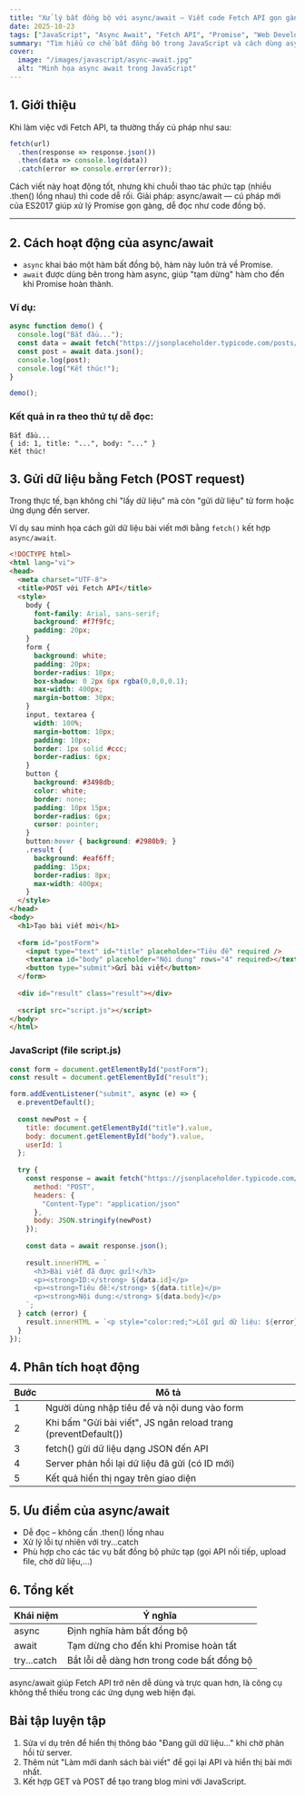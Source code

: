 ```yaml
---
title: "Xử lý bất đồng bộ với async/await – Viết code Fetch API gọn gàng hơn"
date: 2025-10-23
tags: ["JavaScript", "Async Await", "Fetch API", "Promise", "Web Development"]
summary: "Tìm hiểu cơ chế bất đồng bộ trong JavaScript và cách dùng async/await để viết code Fetch API dễ hiểu, sạch sẽ và hiệu quả hơn."
cover:
  image: "/images/javascript/async-await.jpg"
  alt: "Minh họa async await trong JavaScript"
---
```


## 1. Giới thiệu

Khi làm việc với Fetch API, ta thường thấy cú pháp như sau:

```javascript
fetch(url)
  .then(response => response.json())
  .then(data => console.log(data))
  .catch(error => console.error(error));
```
Cách viết này hoạt động tốt, nhưng khi chuỗi thao tác phức tạp (nhiều .then() lồng nhau) thì code dễ rối.
Giải pháp: async/await — cú pháp mới của ES2017 giúp xử lý Promise gọn gàng, dễ đọc như code đồng bộ.

---
## 2. Cách hoạt động của async/await

- `async` khai báo một hàm bất đồng bộ, hàm này luôn trả về Promise.
- `await` được dùng bên trong hàm async, giúp "tạm dừng" hàm cho đến khi Promise hoàn thành.

### Ví dụ:

```javascript
async function demo() {
  console.log("Bắt đầu...");
  const data = await fetch("https://jsonplaceholder.typicode.com/posts/1");
  const post = await data.json();
  console.log(post);
  console.log("Kết thúc!");
}

demo();
```

### Kết quả in ra theo thứ tự dễ đọc:

```
Bắt đầu...
{ id: 1, title: "...", body: "..." }
Kết thúc!
```

## 3. Gửi dữ liệu bằng Fetch (POST request)

Trong thực tế, bạn không chỉ "lấy dữ liệu" mà còn "gửi dữ liệu" từ form hoặc ứng dụng đến server.

Ví dụ sau minh họa cách gửi dữ liệu bài viết mới bằng `fetch()` kết hợp `async/await`.


```html
<!DOCTYPE html>
<html lang="vi">
<head>
  <meta charset="UTF-8">
  <title>POST với Fetch API</title>
  <style>
    body {
      font-family: Arial, sans-serif;
      background: #f7f9fc;
      padding: 20px;
    }
    form {
      background: white;
      padding: 20px;
      border-radius: 10px;
      box-shadow: 0 2px 6px rgba(0,0,0,0.1);
      max-width: 400px;
      margin-bottom: 30px;
    }
    input, textarea {
      width: 100%;
      margin-bottom: 10px;
      padding: 10px;
      border: 1px solid #ccc;
      border-radius: 6px;
    }
    button {
      background: #3498db;
      color: white;
      border: none;
      padding: 10px 15px;
      border-radius: 6px;
      cursor: pointer;
    }
    button:hover { background: #2980b9; }
    .result {
      background: #eaf6ff;
      padding: 15px;
      border-radius: 8px;
      max-width: 400px;
    }
  </style>
</head>
<body>
  <h1>Tạo bài viết mới</h1>
  
  <form id="postForm">
    <input type="text" id="title" placeholder="Tiêu đề" required />
    <textarea id="body" placeholder="Nội dung" rows="4" required></textarea>
    <button type="submit">Gửi bài viết</button>
  </form>
  
  <div id="result" class="result"></div>
  
  <script src="script.js"></script>
</body>
</html>
```

### JavaScript (file script.js)

```javascript
const form = document.getElementById("postForm");
const result = document.getElementById("result");

form.addEventListener("submit", async (e) => {
  e.preventDefault();
  
  const newPost = {
    title: document.getElementById("title").value,
    body: document.getElementById("body").value,
    userId: 1
  };
  
  try {
    const response = await fetch("https://jsonplaceholder.typicode.com/posts", {
      method: "POST",
      headers: {
        "Content-Type": "application/json"
      },
      body: JSON.stringify(newPost)
    });
    
    const data = await response.json();
    
    result.innerHTML = `
      <h3>Bài viết đã được gửi!</h3>
      <p><strong>ID:</strong> ${data.id}</p>
      <p><strong>Tiêu đề:</strong> ${data.title}</p>
      <p><strong>Nội dung:</strong> ${data.body}</p>
    `;
  } catch (error) {
    result.innerHTML = `<p style="color:red;">Lỗi gửi dữ liệu: ${error}</p>`;
  }
});
```

## 4. Phân tích hoạt động

| Bước | Mô tả                                                           |
| ---- | --------------------------------------------------------------- |
| 1    | Người dùng nhập tiêu đề và nội dung vào form                    |
| 2    | Khi bấm "Gửi bài viết", JS ngăn reload trang (preventDefault()) |
| 3    | fetch() gửi dữ liệu dạng JSON đến API                           |
| 4    | Server phản hồi lại dữ liệu đã gửi (có ID mới)                  |
| 5    | Kết quả hiển thị ngay trên giao diện                            |

## 5. Ưu điểm của async/await

- Dễ đọc – không cần .then() lồng nhau
- Xử lý lỗi tự nhiên với try...catch
- Phù hợp cho các tác vụ bất đồng bộ phức tạp (gọi API nối tiếp, upload file, chờ dữ liệu,…)

## 6. Tổng kết

| Khái niệm   | Ý nghĩa                                    |
| ----------- | ------------------------------------------ |
| async       | Định nghĩa hàm bất đồng bộ                 |
| await       | Tạm dừng cho đến khi Promise hoàn tất      |
| try...catch | Bắt lỗi dễ dàng hơn trong code bất đồng bộ |

async/await giúp Fetch API trở nên dễ dùng và trực quan hơn, là công cụ không thể thiếu trong các ứng dụng web hiện đại.

## Bài tập luyện tập

1. Sửa ví dụ trên để hiển thị thông báo "Đang gửi dữ liệu..." khi chờ phản hồi từ server.
2. Thêm nút "Làm mới danh sách bài viết" để gọi lại API và hiển thị bài mới nhất.
3. Kết hợp GET và POST để tạo trang blog mini với JavaScript.